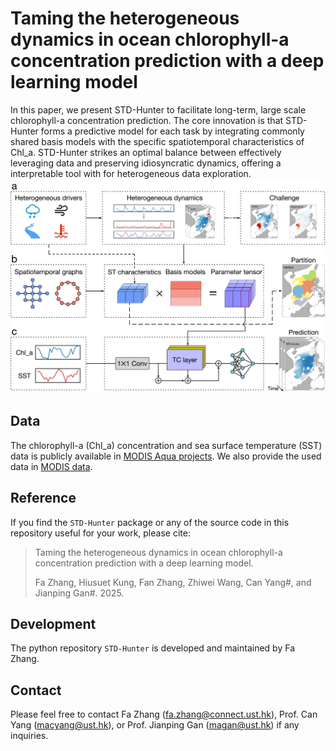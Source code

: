 # Taming the heterogeneous dynamics in ocean chlorophyll-a concentration prediction with a deep learning model
In this paper, we present STD-Hunter to facilitate long-term, large scale chlorophyll-a concentration prediction. The core innovation is that STD-Hunter forms a predictive model for each task by integrating commonly shared basis models with the specific spatiotemporal characteristics of Chl_a.  STD-Hunter strikes an optimal balance between effectively leveraging data and preserving idiosyncratic dynamics, offering a interpretable tool with for heterogeneous data exploration.
![](https://github.com/fazhangmath/STD-Hunter/blob/main/Framework.png)

## Data
The chlorophyll-a (Chl_a) concentration and sea surface temperature (SST) data is publicly available in [MODIS Aqua projects](https://search.earthdata.nasa.gov/search?q=10.5067/AQUA/MODIS/L3M). We also provide the used data in [MODIS data](https://hkustconnect-my.sharepoint.com/:f:/g/personal/fzhangat_connect_ust_hk/EsembQtGI_5HlT6MeA2n89wBvqHtvkwkg7TlBJw-An9rmw?e=6S7VTM).

## Reference
If you find the ```STD-Hunter``` package or any of the source code in this repository useful for your work, please cite:
> Taming the heterogeneous dynamics in ocean chlorophyll-a concentration prediction with a deep learning model.
> 
> Fa Zhang, Hiusuet Kung, Fan Zhang, Zhiwei Wang, Can Yang#, and Jianping Gan#. 2025.

## Development
The python repository ```STD-Hunter``` is developed and maintained by Fa Zhang.

## Contact
Please feel free to contact Fa Zhang (fa.zhang@connect.ust.hk), Prof. Can Yang (macyang@ust.hk), or Prof. Jianping Gan (magan@ust.hk) if any inquiries.
